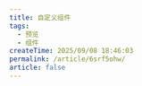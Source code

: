 ```yaml
---
title: 自定义组件
tags:
  - 预览
  - 组件
createTime: 2025/09/08 18:46:03
permalink: /article/6srf5ohw/
article: false
---
```


<CustomComponent />
